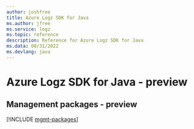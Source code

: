 ```yaml
---
author: joshfree
title: Azure Logz SDK for Java
ms.author: jfree
ms.service: logz
ms.topic: reference
description: Reference for Azure Logz SDK for Java
ms.data: 08/31/2022
ms.devlang: java
---
```

# Azure Logz SDK for Java - preview

## Management packages - preview
[!INCLUDE [mgmt-packages](logz-mgmt-index.md)]